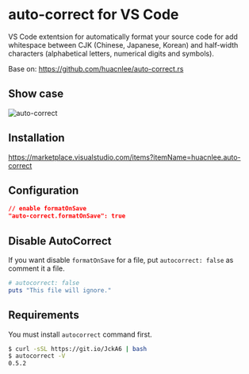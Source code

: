 # auto-correct for VS Code

VS Code extentsion for automatically format your source code for add whitespace between CJK (Chinese, Japanese, Korean) and half-width characters (alphabetical letters, numerical digits and symbols).

Base on: https://github.com/huacnlee/auto-correct.rs

## Show case

![auto-correct](https://user-images.githubusercontent.com/5518/123918476-7ed38a00-d9b6-11eb-91f7-6af7a9c49a3e.gif)

## Installation

https://marketplace.visualstudio.com/items?itemName=huacnlee.auto-correct

## Configuration

```json
// enable formatOnSave
"auto-correct.formatOnSave": true
```

## Disable AutoCorrect

If you want disable `formatOnSave` for a file, put `autocorrect: false` as comment it a file.

```rb
# autocorrect: false
puts "This file will ignore."
```

## Requirements

You must install `autocorrect` command first.

```bash
$ curl -sSL https://git.io/JckA6 | bash
$ autocorrect -V
0.5.2
```
